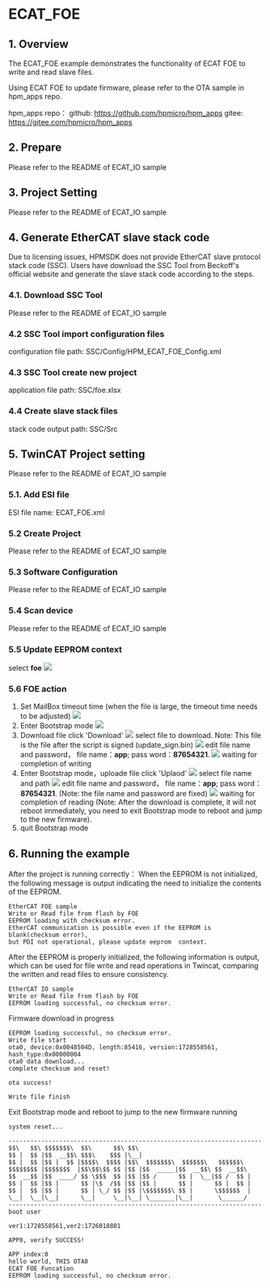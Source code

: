 # ECAT_FOE

## 1. Overview

The ECAT_FOE example demonstrates the functionality of ECAT FOE to write and read slave files.

Using ECAT FOE to update firmware, please refer to the OTA sample in hpm_apps repo.

hpm_apps repo：
  github: https://github.com/hpmicro/hpm_apps
  gitee: https://gitee.com/hpmicro/hpm_apps

## 2. Prepare

  Please refer to the README of ECAT_IO sample

## 3. Project Setting

  Please refer to the README of ECAT_IO sample

## 4. Generate EtherCAT slave stack code

Due to licensing issues, HPMSDK does not provide EtherCAT slave protocol stack code (SSC). Users have download the SSC Tool from Beckoff's official website and generate the slave stack code according to the steps.

### 4.1. Download SSC Tool

  Please refer to the README of ECAT_IO sample

### 4.2 SSC Tool import configuration files
  configuration file path: SSC/Config/HPM_ECAT_FOE_Config.xml

### 4.3 SSC Tool create new project
  application file path: SSC/foe.xlsx

### 4.4 Create slave stack files
  stack code output path: SSC/Src

## 5. TwinCAT Project setting
  Please refer to the README of ECAT_IO sample

### 5.1. Add ESI file
  ESI file name: ECAT_FOE.xml

### 5.2 Create Project
  Please refer to the README of ECAT_IO sample

### 5.3 Software Configuration
  Please refer to the README of ECAT_IO sample

### 5.4 Scan device
  Please refer to the README of ECAT_IO sample

### 5.5 Update EEPROM context
  select **foe**
  ![](doc/twincat_eeprom_update.png)


### 5.6 FOE action
  1. Set MailBox timeout time (when the file is large, the timeout time needs to be adjusted)
  ![](doc/twincat_device_timeout.png)
  2. Enter Bootstrap mode
  ![](doc/twincat_device_bootstrap.png)
  3. Download file
    click 'Download'
    ![](doc/twincat_foe_download_1.png)
    select file to download. Note: This file is the file after the script is signed (update_sign.bin)
    ![](doc/twincat_foe_download_2.png)
    edit file name and password， file name：**app**; pass word：**87654321**.
    ![](doc/twincat_foe_download_3.png)
    waiting for completion of writing
  4. Enter Bootstrap mode，uploade file
    click 'Uplaod'
    ![](doc/twincat_foe_read_1.png)
    select file name and path
    ![](doc/twincat_foe_read_2.png)
    edit file name and password， file name：**app**; pass word：**87654321**. (Note: the file name and password are fixed)
    ![](doc/twincat_foe_download_3.png)
    waiting for completion of reading
    (Note: After the download is complete, it will not reboot immediately, you need to exit Bootstrap mode to reboot and jump to the new firmware).
  4. quit Bootstrap mode

## 6. Running the example

After the project is running correctly：
When the EEPROM is not initialized, the following message is output indicating the need to initialize the contents of the EEPROM.
```console
EtherCAT FOE sample
Write or Read file from flash by FOE
EEPROM loading with checksum error.
EtherCAT communication is possible even if the EEPROM is blank(checksum error),
but PDI not operational, please update eeprom  context.
```
After the EEPROM is properly initialized, the following information is output, which can be used for file write and read operations in Twincat, comparing the written and read files to ensure consistency.
```console
EtherCAT IO sample
Write or Read file from flash by FOE
EEPROM loading successful, no checksum error.
```
Firmware download in progress
```console
EEPROM loading successful, no checksum error.
Write file start
ota0, device:0x0048504D, length:85416, version:1728558561, hash_type:0x00000004
ota0 data download...
complete checksum and reset!

ota success!

Write file finish
```

Exit Bootstrap mode and reboot to jump to the new firmware running
```console
system reset...

----------------------------------------------------------------------
$$\   $$\ $$$$$$$\  $$\      $$\ $$\
$$ |  $$ |$$  __$$\ $$$\    $$$ |\__|
$$ |  $$ |$$ |  $$ |$$$$\  $$$$ |$$\  $$$$$$$\  $$$$$$\   $$$$$$\
$$$$$$$$ |$$$$$$$  |$$\$$\$$ $$ |$$ |$$  _____|$$  __$$\ $$  __$$\
$$  __$$ |$$  ____/ $$ \$$$  $$ |$$ |$$ /      $$ |  \__|$$ /  $$ |
$$ |  $$ |$$ |      $$ |\$  /$$ |$$ |$$ |      $$ |      $$ |  $$ |
$$ |  $$ |$$ |      $$ | \_/ $$ |$$ |\$$$$$$$\ $$ |      \$$$$$$  |
\__|  \__|\__|      \__|     \__|\__| \_______|\__|       \______/
----------------------------------------------------------------------
boot user

ver1:1728558561,ver2:1726018801

APP0, verify SUCCESS!

APP index:0
hello world, THIS OTA0
ECAT FOE Funcation
EEPROM loading successful, no checksum error.

```
























